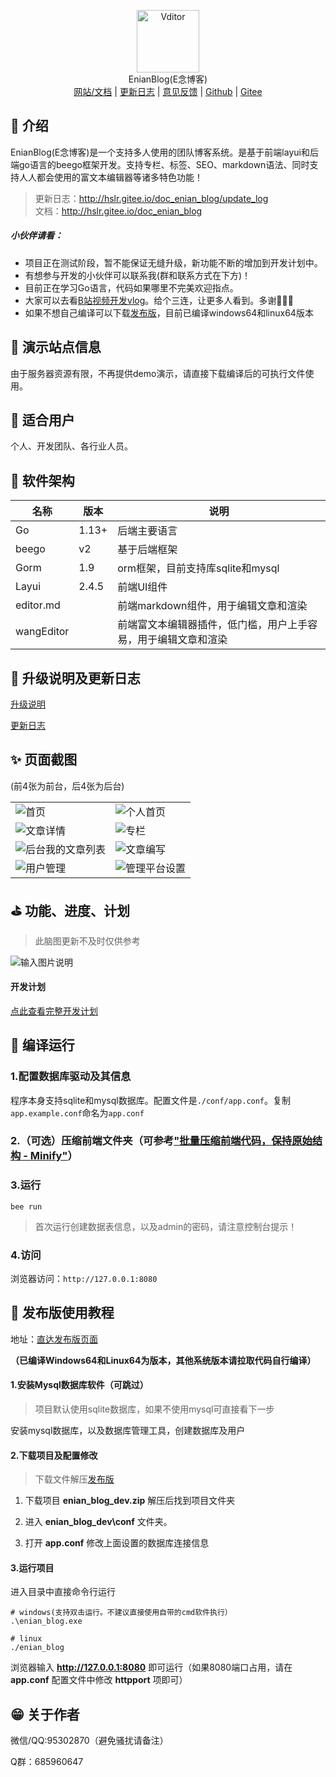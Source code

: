 
<p align="center">
<img alt="Vditor" src="./readme_src/logo.png" width="100px" />
<br>
EnianBlog(E念博客)
<br>
<a title="官方文档地址" target="_blank" href="http://hslr.gitee.io/doc_enian_blog">网站/文档</a> |
<a title="更新日志" target="_blank" href="http://hslr.gitee.io/doc_enian_blog/update_log">更新日志</a> |
<a title="意见反馈" target="_blank" href="https://support.qq.com/product/412977">意见反馈</a> |
<a title="Github" target="_blank" href="https://github.com/hslr-s/enian_blog">Github</a> |
<a title="Gitee" target="_blank" href="https://gitee.com/hslr/enian_blog">Gitee</a> 

</p>



## 🌈 介绍
EnianBlog(E念博客)是一个支持多人使用的团队博客系统。是基于前端layui和后端go语言的beego框架开发。支持专栏、标签、SEO、markdown语法、同时支持人人都会使用的富文本编辑器等诸多特色功能！

> 更新日志：http://hslr.gitee.io/doc_enian_blog/update_log <br>文档：http://hslr.gitee.io/doc_enian_blog


##### 小伙伴请看：
 - 项目正在测试阶段，暂不能保证无缝升级，新功能不断的增加到开发计划中。
 - 有想参与开发的小伙伴可以联系我(群和联系方式在下方)！
 - 目前正在学习Go语言，代码如果哪里不完美欢迎指点。
 - 大家可以去看[B站视频开发vlog](https://space.bilibili.com/27407696)。给个三连，让更多人看到。多谢🧡🧡🧡 
 - 如果不想自己编译可以下载[发布版](https://gitee.com/hslr/enian_blog/releases)，目前已编译windows64和linux64版本

## 🎇 演示站点信息

由于服务器资源有限，不再提供demo演示，请直接下载编译后的可执行文件使用。


## 🎉 适合用户
个人、开发团队、各行业人员。


## 🎨 软件架构

| 名称       | 版本   | 说明                                     |
| ---------- | ------ | ---------------------------------------- |
| Go         | 1.13+  | 后端主要语言                             |
| beego      | v2 | 基于后端框架                             |
| Gorm|1.9|orm框架，目前支持库sqlite和mysql|
| Layui      | 2.4.5  | 前端UI组件                               |
| editor.md     |        | 前端markdown组件，用于编辑文章和渲染     |
|   wangEditor       |        | 前端富文本编辑器插件，低门槛，用户上手容易，用于编辑文章和渲染 |

## 🚀 升级说明及更新日志
[升级说明](http://hslr.gitee.io/doc_enian_blog/guide/update "升级说明")

[更新日志](http://hslr.gitee.io/doc_enian_blog/update_log "更新日志")



## ✨ 页面截图
(前4张为前台，后4张为后台)

|||
|---|---|
|![首页](./readme_src/首页.png)| ![个人首页](./readme_src/个人首页.png)|
|![文章详情](./readme_src/文章详情.png)|![专栏](./readme_src/专栏.png)|
|![后台我的文章列表](./readme_src/后台我的文章列表.png)| ![文章编写](./readme_src/文章编写.png)|
|![用户管理](./readme_src/用户管理.png)|![管理平台设置](./readme_src/管理平台设置.png)|

## ⛳ 功能、进度、计划
> 此脑图更新不及时仅供参考

![输入图片说明](./readme_src/func_mind_map.png)

#### 开发计划

[点此查看完整开发计划](https://thoughts.teambition.com/share/624be0f1483c2900418ca6c9#title=团队博客开发计划)

## 👑 编译运行

### 1.配置数据库驱动及其信息
程序本身支持sqlite和mysql数据库。配置文件是`./conf/app.conf`。复制`app.example.conf`命名为`app.conf`

### 2.（可选）压缩前端文件夹（可参考["批量压缩前端代码，保持原始结构 - Minify"](http://blog.enianteam.com/u/sun/content/131)）

### 3.运行

```
bee run
```
> 首次运行创建数据表信息，以及admin的密码，请注意控制台提示！

### 4.访问
浏览器访问：`http://127.0.0.1:8080`

## 📙 发布版使用教程


地址：[直达发布版页面](https://gitee.com/hslr/enian_blog/releases)

**（已编译Windows64和Linux64为版本，其他系统版本请拉取代码自行编译）**


#### 1.安装Mysql数据库软件（可跳过）

> 项目默认使用sqlite数据库，如果不使用mysql可直接看下一步

安装mysql数据库，以及数据库管理工具，创建数据库及用户

#### 2.下载项目及配置修改

> 下载文件解压[发布版](https://gitee.com/hslr/enian_blog/releases)

1. 下载项目 **enian_blog_dev.zip** 解压后找到项目文件夹

1. 进入 **enian_blog_dev\conf** 文件夹。

1. 打开 **app.conf** 修改上面设置的数据库连接信息

#### 3.运行项目

进入目录中直接命令行运行
```
# windows(支持双击运行。不建议直接使用自带的cmd软件执行）
.\enian_blog.exe

# linux 
./enian_blog

```

浏览器输入 **http://127.0.0.1:8080** 即可运行（如果8080端口占用，请在 **app.conf** 配置文件中修改 **httpport** 项即可）



## 😁 关于作者

微信/QQ:95302870（避免骚扰请备注）

Q群：685960647
